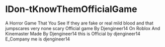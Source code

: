 # IDon-tKnowThemOfficialGame
A Horror Game That You See If they are fake or real mild blood and that jumpscares very none scary Official game By Djengineer14 On Roblox And Kinemaster Made By Djengineer14 this is Official by djengineer14 E_Company me is djengineer14

